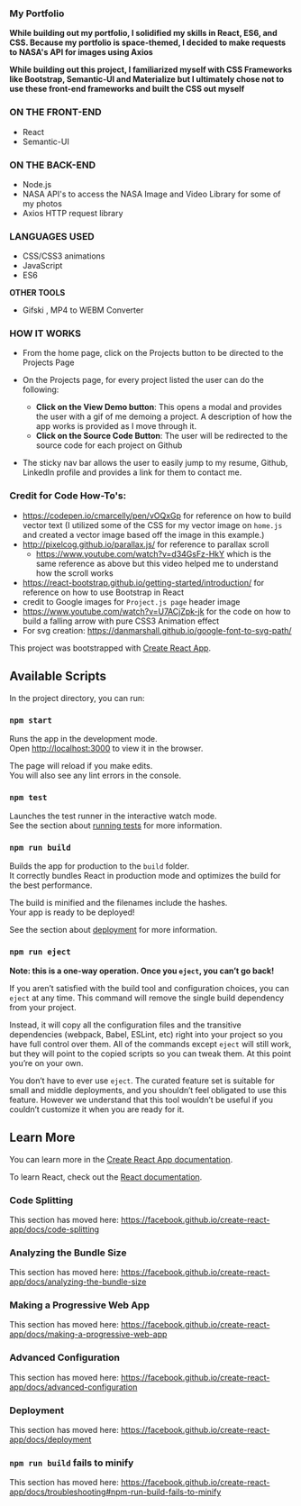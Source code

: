 ### My Portfolio

**While building out my portfolio, I solidified my skills in React, ES6, and CSS. Because my portfolio is space-themed, I decided to make requests to NASA's API for images using Axios**

**While building out this project, I familiarized myself with CSS Frameworks like Bootstrap, Semantic-UI and Materialize but I ultimately chose not to use these front-end frameworks and built the CSS out myself**

### ON THE FRONT-END

* React
* Semantic-UI 
  
### ON THE BACK-END

* Node.js
* NASA API's to access the NASA Image and Video Library for some of my photos
* Axios HTTP request library

### LANGUAGES USED

* CSS/CSS3 animations
* JavaScript
* ES6

**OTHER TOOLS**

- Gifski , MP4 to WEBM Converter

### HOW IT WORKS

- From the home page, click on the Projects button to be directed to the Projects Page
- On the Projects page, for every project listed the user can do the following:
    - **Click on the View Demo button**: This opens a modal and provides the user with a gif of me demoing a project. A  description of how the app works is provided as I move through it.
    - **Click on the Source Code Button**: The user will be redirected to the source code for each project on Github
      
- The sticky nav bar allows the user to easily jump to my resume, Github, LinkedIn profile and provides a link for them to contact me.
      
### Credit for Code How-To's:

* https://codepen.io/cmarcelly/pen/vOQxGp for reference on how to build vector text (I utilized some of the CSS for my vector image on `home.js` and created a vector image based off the image in this example.)
* http://pixelcog.github.io/parallax.js/ for reference to parallax scroll 
  * https://www.youtube.com/watch?v=d34GsFz-HkY which is the same reference as above but this video helped me to understand how the scroll works
* https://react-bootstrap.github.io/getting-started/introduction/ for reference on how to use Bootstrap in React
* credit to Google images for `Project.js page` header image
* https://www.youtube.com/watch?v=U7ACjZpk-jk for the code on how to build a falling arrow with pure CSS3 Animation effect
* For svg creation: https://danmarshall.github.io/google-font-to-svg-path/


This project was bootstrapped with [Create React App](https://github.com/facebook/create-react-app).

## Available Scripts

In the project directory, you can run:

### `npm start`

Runs the app in the development mode.<br />
Open [http://localhost:3000](http://localhost:3000) to view it in the browser.

The page will reload if you make edits.<br />
You will also see any lint errors in the console.

### `npm test`

Launches the test runner in the interactive watch mode.<br />
See the section about [running tests](https://facebook.github.io/create-react-app/docs/running-tests) for more information.

### `npm run build`

Builds the app for production to the `build` folder.<br />
It correctly bundles React in production mode and optimizes the build for the best performance.

The build is minified and the filenames include the hashes.<br />
Your app is ready to be deployed!

See the section about [deployment](https://facebook.github.io/create-react-app/docs/deployment) for more information.

### `npm run eject`

**Note: this is a one-way operation. Once you `eject`, you can’t go back!**

If you aren’t satisfied with the build tool and configuration choices, you can `eject` at any time. This command will remove the single build dependency from your project.

Instead, it will copy all the configuration files and the transitive dependencies (webpack, Babel, ESLint, etc) right into your project so you have full control over them. All of the commands except `eject` will still work, but they will point to the copied scripts so you can tweak them. At this point you’re on your own.

You don’t have to ever use `eject`. The curated feature set is suitable for small and middle deployments, and you shouldn’t feel obligated to use this feature. However we understand that this tool wouldn’t be useful if you couldn’t customize it when you are ready for it.

## Learn More

You can learn more in the [Create React App documentation](https://facebook.github.io/create-react-app/docs/getting-started).

To learn React, check out the [React documentation](https://reactjs.org/).

### Code Splitting

This section has moved here: https://facebook.github.io/create-react-app/docs/code-splitting

### Analyzing the Bundle Size

This section has moved here: https://facebook.github.io/create-react-app/docs/analyzing-the-bundle-size

### Making a Progressive Web App

This section has moved here: https://facebook.github.io/create-react-app/docs/making-a-progressive-web-app

### Advanced Configuration

This section has moved here: https://facebook.github.io/create-react-app/docs/advanced-configuration

### Deployment

This section has moved here: https://facebook.github.io/create-react-app/docs/deployment

### `npm run build` fails to minify

This section has moved here: https://facebook.github.io/create-react-app/docs/troubleshooting#npm-run-build-fails-to-minify
